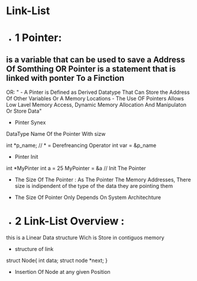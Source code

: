 # Link-List

- # 1 Pointer: 
is a variable that can be used to save a Address Of Somthing 
OR Pointer is a statement that is linked with ponter To a Finction
-----
OR: " - A Pinter is Defined as Derived Datatype That Can Store the Address Of Other Variables
        Or A Memory Locations 
      - The Use OF Pointers Allows Low Lavel Memory Access, Dynamic Memory Allocation And 
        Manipulaton Or Store Data"
- Pinter Synex

DataType Name Of the Pointer With sizw

int *p_name; // * =  Derefreancing Operator
int var = &p_name

- Pinter Init

int *MyPinter
int a = 25
MyPointer = &a // Init The Pointer

- The Size Of The Pointer :  As The Pointer The Memory Addresses, There size is indipendent of the type of the data they are pointing them 
- The Size Of Pointer Only Depends On System Architechture

- # 2 Link-List Overview :
 this is a Linear Data structure Wich is Store in contiguos memory
 - structure of link 

 struct Node{
    int data;
    struct node *next;
 }


- Insertion Of Node at any given Position

